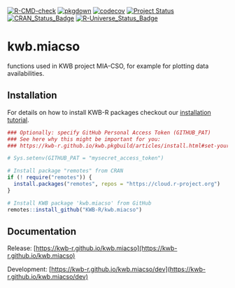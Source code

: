 [![R-CMD-check](https://github.com/KWB-R/kwb.miacso/workflows/R-CMD-check/badge.svg)](https://github.com/KWB-R/kwb.miacso/actions?query=workflow%3AR-CMD-check)
[![pkgdown](https://github.com/KWB-R/kwb.miacso/workflows/pkgdown/badge.svg)](https://github.com/KWB-R/kwb.miacso/actions?query=workflow%3Apkgdown)
[![codecov](https://codecov.io/github/KWB-R/kwb.miacso/branch/main/graphs/badge.svg)](https://codecov.io/github/KWB-R/kwb.miacso)
[![Project Status](https://img.shields.io/badge/lifecycle-experimental-orange.svg)](https://www.tidyverse.org/lifecycle/#experimental)
[![CRAN_Status_Badge](https://www.r-pkg.org/badges/version/kwb.miacso)]()
[![R-Universe_Status_Badge](https://kwb-r.r-universe.dev/badges/kwb.miacso)](https://kwb-r.r-universe.dev/)

# kwb.miacso

functions used in KWB project MIA-CSO, for example for
plotting data availabilities.

## Installation

For details on how to install KWB-R packages checkout our [installation tutorial](https://kwb-r.github.io/kwb.pkgbuild/articles/install.html).

```r
### Optionally: specify GitHub Personal Access Token (GITHUB_PAT)
### See here why this might be important for you:
### https://kwb-r.github.io/kwb.pkgbuild/articles/install.html#set-your-github_pat

# Sys.setenv(GITHUB_PAT = "mysecret_access_token")

# Install package "remotes" from CRAN
if (! require("remotes")) {
  install.packages("remotes", repos = "https://cloud.r-project.org")
}

# Install KWB package 'kwb.miacso' from GitHub
remotes::install_github("KWB-R/kwb.miacso")
```

## Documentation

Release: [https://kwb-r.github.io/kwb.miacso](https://kwb-r.github.io/kwb.miacso)

Development: [https://kwb-r.github.io/kwb.miacso/dev](https://kwb-r.github.io/kwb.miacso/dev)
